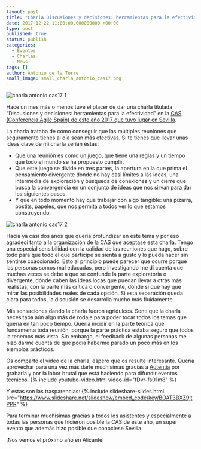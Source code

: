 ```yaml
---
layout: post
title: "Charla Discusiones y decisiones: herramientas para la efectividad en CAS17"
date: 2017-12-22 11:00:00.000000000 +00:00
type: post
published: true
status: publish
categories:
  - Eventos
  - Charlas
  - News
tags: []
author: Antonio de la Torre
small_image: small_charla_antonio_cas17.png 
---
```


<img src="/assets/blabla1.jpg" alt="charla antonio cas17 1">

Hace un mes más o menos tuve el placer de dar una charla titulada “Discusiones y decisiones: herramientas para la efectividad” en la [CAS (Conferencia Agile Spain) de este año 2017 que tuvo lugar en Sevilla](https://cas2017.agile-spain.org/).

La charla trataba de cómo conseguir que las múltiples reuniones que seguramente tienes al día sean más efectivas. Si te tienes que llevar unas ideas clave de mi charla serían éstas:

- Que una reunión es como un juego, que tiene una reglas y un tiempo que todo el mundo se ha propuesto cumplir.
- Que este juego se divide en tres partes, la apertura en la que prima el pensamiento divergente donde no hay casi límites a las ideas, una intermedia de exploración y búsqueda de conexiones y un cierre que busca la convergencia en un conjunto de ideas que nos sirvan para dar los siguientes pasos.
- Y que en todo momento hay que trabajar con algo tangible: una pizarra, postits, papeles, que nos permita a todos ver lo que estamos construyendo.

<img src="/assets/blabla2.jpg" alt="charla antonio cas17 2">

Hacía ya casi dos años que quería profundizar en este tema y por eso agradecí tanto a la organización de la CAS que aceptase esta charla.
Tengo una especial sensibilidad con la calidad de las reuniones que hago, sobre todo para que todo el que participe se sienta a gusto y lo pueda hacer sin sentirse coaccionado.
Esto al principio puede parecer que ocurre porque las personas somos mal educadas, pero investigando me di cuenta que muchas veces se debe a que se confunde la parte exploratoria o divergente, dónde caben las ideas locas que puedan llevar a otras más realistas, con la parte más crítica o convergente, dónde sí que hay que mirar las posibilidades reales de cada opción.
Si esta separación queda clara para todos, la discusión se desarrolla mucho más fluidamente.

Mis sensaciones dando la charla fueron agridulces. Sentí que la charla necesitaba aún algo más de rodaje para poder tocar todos los temas que quería en tan poco tiempo. Quería incidir en la parte teórica que fundamenta toda reunión, porque la parte práctica estaba seguro que todos la tenemos más vista. Sin embargo, el feedback de algunas personas me hizo darme cuenta de que podía haberme parado un poco más en los ejemplos prácticos.

Os comparto el video de la charla, espero que os resulte interesante. Quería aprovechar para una vez más darle muchísimas gracias a <a href="https://www.youtube.com/user/AutentiaMedia">Autentia</a> por grabarla y por la labor brutal que está haciendo para difundir eventos técnicos. 
{% include youtube-video.html video-id="fDvr-fs01m8" %}

Y estas son las trasparencias:
{% include slideshare-slides.html src="https://www.slideshare.net/slideshow/embed_code/key/BOAT3BXZ9jtPPR" %}

Para terminar muchísimas gracias a todos los asistentes y especialmente a todas las personas que hicieron posible la CAS de este año, un super evento que además hizo posible que conociese Sevilla.

¡Nos vemos el próximo año en Alicante!


